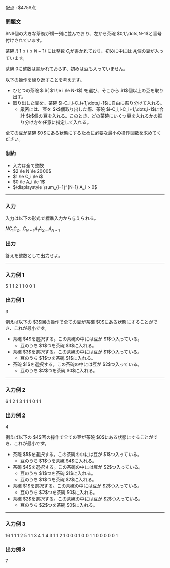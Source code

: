 
<div>

<span>

<span>

<p>
配点 : $475$点
</p>

<div>

<section>

### **問題文**

<p>
$N$個の大きな茶碗が横一列に並んでおり、左から茶碗 $0,1,\dots,N-1$と番号付けされています。

茶碗 $i$( $1 \le i \le N-1$) には整数 $C_i$が書かれており、初めに中には $A_i$個の豆が入っています。

茶碗 $0$に整数は書かれておらず、初めは豆も入っていません。
</p>

<p>
以下の操作を繰り返すことを考えます。
</p>

<ul>

<li>
ひとつの茶碗 $i$( $1 \le i \le N-1$) を選び、そこから $1$個以上の豆を取り出す。
</li>

<li>
取り出した豆を、茶碗 $i-C_i,i-C_i+1,\dots,i-1$に自由に振り分けて入れる。
<ul>

<li>
厳密には、豆を $k$個取り出した際、茶碗 $i-C_i,i-C_i+1,\dots,i-1$に合計 $k$個の豆を入れる。このとき、どの茶碗にいくつ豆を入れるかの振り分け方を任意に指定して入れる。
</li>

</ul>

</li>

</ul>

<p>
全ての豆が茶碗 $0$にある状態にするために必要な最小の操作回数を求めてください。
</p>

</section>

</div>

<div>

<section>

### **制約**

<ul>

<li>
入力は全て整数
</li>

<li>
$2 \le N \le 2000$
</li>

<li>
$1 \le C_i \le i$
</li>

<li>
$0 \le A_i \le 1$
</li>

<li>
$\displaystyle \sum_{i=1}^{N-1} A_i > 0$
</li>

</ul>

</section>

</div>

---

<div>

<div>

<section>

### **入力**

<p>
入力は以下の形式で標準入力から与えられる。
</p>

<div>

$N$$C_1$$C_2$$\dots$$C_{N-1}$$A_1$$A_2$$\dots$$A_{N-1}$
</div>

</section>

</div>

<div>

<section>

### **出力**

<p>
答えを整数として出力せよ。
</p>

</section>

</div>

</div>

---

<div>

<section>

### **入力例 1**

<div>

5
1 1 2 1
1 0 0 1

</div>

</section>

</div>

<div>

<section>

### **出力例 1**

<div>

3

</div>

<p>
例えば以下の $3$回の操作で全ての豆が茶碗 $0$にある状態にすることができ、これが最小です。
</p>

<ul>

<li>
茶碗 $4$を選択する。この茶碗の中には豆が $1$つ入っている。
<ul>

<li>
豆のうち $1$つを茶碗 $3$に入れる。
</li>

</ul>

</li>

<li>
茶碗 $3$を選択する。この茶碗の中には豆が $1$つ入っている。
<ul>

<li>
豆のうち $1$つを茶碗 $1$に入れる。
</li>

</ul>

</li>

<li>
茶碗 $1$を選択する。この茶碗の中には豆が $2$つ入っている。
<ul>

<li>
豆のうち $2$つを茶碗 $0$に入れる。
</li>

</ul>

</li>

</ul>

</section>

</div>

---

<div>

<section>

### **入力例 2**

<div>

6
1 2 1 3 1
1 1 0 1 1

</div>

</section>

</div>

<div>

<section>

### **出力例 2**

<div>

4

</div>

<p>
例えば以下の $4$回の操作で全ての豆が茶碗 $0$にある状態にすることができ、これが最小です。
</p>

<ul>

<li>
茶碗 $5$を選択する。この茶碗の中には豆が $1$つ入っている。
<ul>

<li>
豆のうち $1$つを茶碗 $4$に入れる。
</li>

</ul>

</li>

<li>
茶碗 $4$を選択する。この茶碗の中には豆が $2$つ入っている。
<ul>

<li>
豆のうち $1$つを茶碗 $1$に入れる。
</li>

<li>
豆のうち $1$つを茶碗 $2$に入れる。
</li>

</ul>

</li>

<li>
茶碗 $1$を選択する。この茶碗の中には豆が $2$つ入っている。
<ul>

<li>
豆のうち $2$つを茶碗 $0$に入れる。
</li>

</ul>

</li>

<li>
茶碗 $2$を選択する。この茶碗の中には豆が $2$つ入っている。
<ul>

<li>
豆のうち $2$つを茶碗 $0$に入れる。
</li>

</ul>

</li>

</ul>

</section>

</div>

---

<div>

<section>

### **入力例 3**

<div>

16
1 1 1 2 5 1 1 3 4 1 4 3 1 1 2
1 0 0 0 1 0 0 1 1 0 0 0 0 0 1

</div>

</section>

</div>

<div>

<section>

### **出力例 3**

<div>

7

</div>

</section>

</div>

</span>

</span>

</div>
